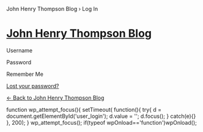 John Henry Thompson Blog › Log In    

[John Henry Thompson Blog](http://wordpress.org/ "Powered by WordPress")
========================================================================

Username  

Password  

 Remember Me

  

[Lost your password?](http://www.j4u2.com/blog/wp-login.php?action=lostpassword "Password Lost and Found")

[← Back to John Henry Thompson Blog](index.html "Are you lost?")

function wp\_attempt\_focus(){ setTimeout( function(){ try{ d = document.getElementById('user\_login'); d.value = ''; d.focus(); } catch(e){} }, 200); } wp\_attempt\_focus(); if(typeof wpOnload=='function')wpOnload();
